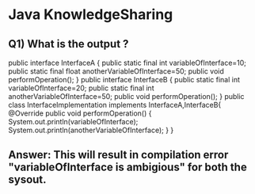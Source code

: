 # Java KnowledgeSharing

## Q1) What is the output ?

public interface InterfaceA {
	public static final int variableOfInterface=10;
	public static final float anotherVariableOfInterface=50;
	public void performOperation();
}
public interface InterfaceB {
	public static final int variableOfInterface=20;
	public static final int anotherVariableOfInterface=50;
	public void performOperation();
}
public class InterfaceImplementation implements InterfaceA,InterfaceB{
	@Override
	public void performOperation() {
		System.out.println(variableOfInterface);
		System.out.println(anotherVariableOfInterface);
	}
}

## Answer: This will result in compilation error "variableOfInterface is ambigious" for both the sysout.

